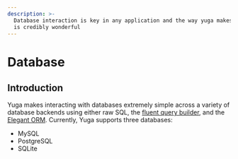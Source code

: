 ```yaml
---
description: >-
  Database interaction is key in any application and the way yuga makes it easy,
  is credibly wonderful
---
```


# Database

## Introduction

Yuga makes interacting with databases extremely simple across a variety of database backends using either raw SQL, the [fluent query builder](https://laravel.com/docs/5.6/queries), and the [Elegant ORM](https://yuga-framework.gitbook.io/documentation/database#elegant). Currently, Yuga supports three databases:

* MySQL
* PostgreSQL
* SQLite

